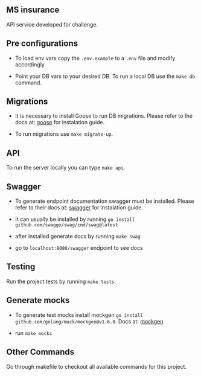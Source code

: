 ## MS insurance

API service developed for challenge.

## Pre configurations

- To load env vars copy the `.env.example` to a `.env` file and modify accordingly.

- Point your DB vars to your desired DB. To run a local DB use the `make db` command.

## Migrations

- It is necessary to install Goose to run DB migrations. Please refer to the docs at: [goose](https://github.com/pressly/goose) for instalation guide.

- To run migrations use `make migrate-up`.

## API

To run the server locally you can type `make api`.

## Swagger

- To generate endpoint documentation swagger must be installed. Please refer to their docs at: [swagger](https://github.com/pressly/goose) for instalation guide.

- It can usually be installed by running `go install github.com/swaggo/swag/cmd/swag@latest`

- after installed generate docs by running `make swag`

- go to `localhost:8080/swagger` endpoint to see docs

## Testing

Run the project tests by running `make tests`.

## Generate mocks

- To generate test mocks install mockgen `go install github.com/golang/mock/mockgen@v1.6.0`. Docs at: [mockgen](https://github.com/golang/mock)

- run `make mocks`

## Other Commands

Go through makefile to checkout all available commands for this project.
